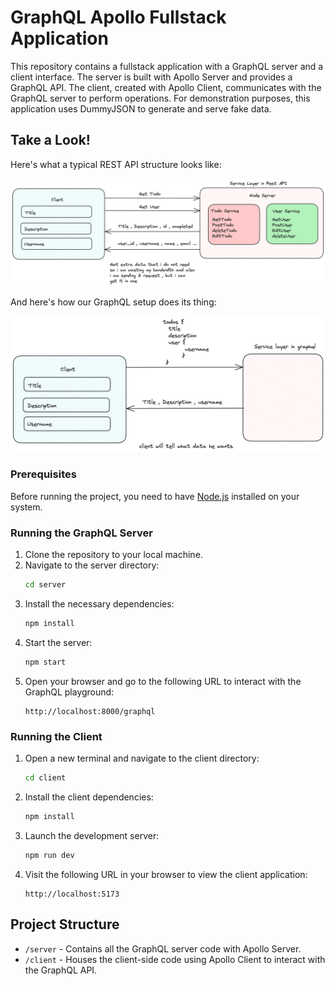 # GraphQL Apollo Fullstack Application

This repository contains a fullstack application with a GraphQL server and a client interface. The server is built with Apollo Server and provides a GraphQL API. The client, created with Apollo Client, communicates with the GraphQL server to perform operations. For demonstration purposes, this application uses DummyJSON to generate and serve fake data.

## Take a Look!

Here's what a typical REST API structure looks like:

![REST API Image](./reat-api.png)

And here's how our GraphQL setup does its thing:

![GraphQL Image](./simple-graphql.png)

### Prerequisites

Before running the project, you need to have [Node.js](https://nodejs.org/) installed on your system.

### Running the GraphQL Server

1. Clone the repository to your local machine.
2. Navigate to the server directory:
   ```bash
   cd server
   ```
3. Install the necessary dependencies:
   ```bash
   npm install
   ```
4. Start the server:
   ```bash
   npm start
   ```
5. Open your browser and go to the following URL to interact with the GraphQL playground:
   ```
   http://localhost:8000/graphql
   ```

### Running the Client

1. Open a new terminal and navigate to the client directory:
   ```bash
   cd client
   ```
2. Install the client dependencies:
   ```bash
   npm install
   ```
3. Launch the development server:
   ```bash
   npm run dev
   ```
4. Visit the following URL in your browser to view the client application:
   ```
   http://localhost:5173
   ```

## Project Structure

- `/server` - Contains all the GraphQL server code with Apollo Server.
- `/client` - Houses the client-side code using Apollo Client to interact with the GraphQL API.
